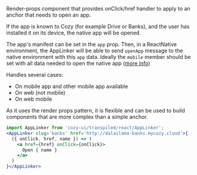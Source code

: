 Render-props component that provides onClick/href handler to
apply to an anchor that needs to open an app.

If the app is known to Cozy (for example Drive or Banks), and
the user has installed it on its device, the native app will
be opened.

The app's manifest can be set in the `app` prop. Then, in a
ReactNative environment, the AppLinker will be able to send
`openApp` message to the native environment with this `app`
data. Ideally the `mobile` member should be set with all data
needed to open the native app ([more info](https://github.com/cozy/cozy-stack/blob/master/docs/apps.md#mobile))

Handles several cases:

* On mobile app and other mobile app available
* On web (not mobile)
* On web mobile

As it uses the render props pattern, it is flexible and can be used to build components that are more complex than a simple
anchor.

```jsx
import AppLinker from 'cozy-ui/transpiled/react/AppLinker';
<AppLinker slug='banks' href='http://dalailama-banks.mycozy.cloud'>{
  ({ onClick, href, name }) => (
    <a href={href} onClick={onClick}>
      Open { name }
    </a>
  )
}</AppLinker>
```
